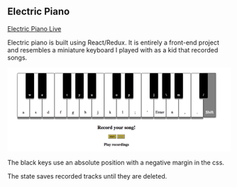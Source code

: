## Electric Piano

[Electric Piano Live][piano]

[piano]: http://www.marknoizumi.com/piano/

Electric piano is built using React/Redux.  It is entirely a front-end project and resembles a miniature keyboard I played with as a kid that recorded songs.  

![pianoPic](piano.png)

The black keys use an absolute position with a negative margin in the css.

The state saves recorded tracks until they are deleted.
